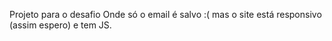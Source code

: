 Projeto para o desafio
Onde só o email é salvo :( mas o site está responsivo (assim espero) e tem JS.